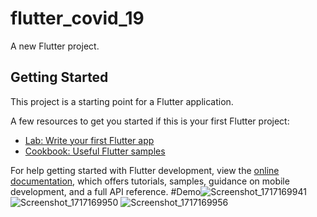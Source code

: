 # flutter_covid_19

A new Flutter project.

## Getting Started

This project is a starting point for a Flutter application.

A few resources to get you started if this is your first Flutter project:

- [Lab: Write your first Flutter app](https://docs.flutter.dev/get-started/codelab)
- [Cookbook: Useful Flutter samples](https://docs.flutter.dev/cookbook)

For help getting started with Flutter development, view the
[online documentation](https://docs.flutter.dev/), which offers tutorials,
samples, guidance on mobile development, and a full API reference.
#Demo![Screenshot_1717169941](https://github.com/SirajXDev/Covid_19_Flutter_app/assets/154403601/1812842c-3deb-499b-830f-be4d92b1ba33)
![Screenshot_1717169950](https://github.com/SirajXDev/Covid_19_Flutter_app/assets/154403601/1d5cc372-8d47-4030-8a07-59b8ee77d067)
![Screenshot_1717169956](https://github.com/SirajXDev/Covid_19_Flutter_app/assets/154403601/42965e65-b102-41ab-8335-d30026ba2376)
